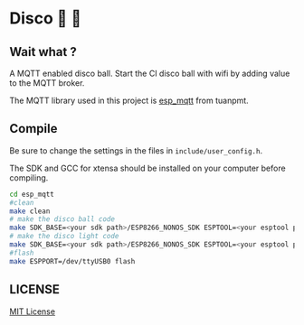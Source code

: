 # Disco :dancer: :dancer:

## Wait what ?

A MQTT enabled disco ball. Start the CI disco ball with wifi by adding value to the MQTT broker.

The MQTT library used in this project is [esp_mqtt](https://github.com/tuanpmt/esp_mqtt) from tuanpmt.

## Compile

Be sure to change the settings in the files in `include/user_config.h`.

The SDK and GCC for xtensa should be installed on your computer before compiling.


```bash
cd esp_mqtt
#clean
make clean
# make the disco ball code
make SDK_BASE=<your sdk path>/ESP8266_NONOS_SDK ESPTOOL=<your esptool path>/esptool/esptool.py DISCO_BALL=yes all
# make the disco light code
make SDK_BASE=<your sdk path>/ESP8266_NONOS_SDK ESPTOOL=<your esptool path>/esptool/esptool.py DISCO_LIGHT=yes all
#flash
make ESPPORT=/dev/ttyUSB0 flash
```

## LICENSE

[MIT License](https://github.com/Cerkinfo/disco/blob/master/LICENSE)
